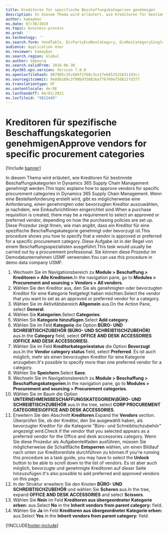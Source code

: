 ```yaml
---
title: Kreditoren für spezifische Beschaffungskategorien genehmigen
description: In diesem Thema wird erläutert, wie Kreditoren für bestimmte Beschaffungskategorien in Dynamics 365 Supply Chain Management genehmigt werden.
author: kamaybac
ms.date: 07/30/2019
ms.topic: business-process
ms.prod: ''
ms.technology: ''
ms.search.form: VendTable, DirPartyEcoResCategory, EcoResCategorySingleLookup, ProcCategoryHierarchyManagement
audience: Application User
ms.reviewer: kamaybac
ms.search.region: Global
ms.author: dabourq
ms.search.validFrom: 2016-06-30
ms.dyn365.ops.version: Version 7.0.0
ms.openlocfilehash: 887905c35c684f2f60c3ce17eb652532831193cc
ms.sourcegitcommit: 0e8db169c3f90bd750826af76709ef5d621fd377
ms.translationtype: HT
ms.contentlocale: de-DE
ms.lasthandoff: 04/01/2021
ms.locfileid: "5812445"
---
```

# <a name="approve-vendors-for-specific-procurement-categories"></a><span data-ttu-id="af56b-103">Kreditoren für spezifische Beschaffungskategorien genehmigen</span><span class="sxs-lookup"><span data-stu-id="af56b-103">Approve vendors for specific procurement categories</span></span>

[!include [banner](../../includes/banner.md)]

<span data-ttu-id="af56b-104">In diesem Thema wird erläutert, wie Kreditoren für bestimmte Beschaffungskategorien in Dynamics 365 Supply Chain Management genehmigt werden.</span><span class="sxs-lookup"><span data-stu-id="af56b-104">This topic explains how to approve vendors for specific procurement categories in Dynamics 365 Supply Chain Management.</span></span> <span data-ttu-id="af56b-105">Wenn eine Bestellanforderung erstellt wird, gibt es möglicherweise eine Anforderung, einen genehmigten oder bevorzugten Kreditor auszuwählen, je nachdem, wie Einkaufsrichtlinien eingerichtet sind.</span><span class="sxs-lookup"><span data-stu-id="af56b-105">When a purchase requisition is created, there may be a requirement to select an approved or preferred vendor, depending on how the purchasing policies are set up.</span></span> <span data-ttu-id="af56b-106">Diese Prozedur zeigt Ihnen, wie man angibt, dass ein Kreditor für eine spezifische Beschaffungskategorie genehmigt oder bevorzugt ist.</span><span class="sxs-lookup"><span data-stu-id="af56b-106">This procedure shows you how to specify that a vendor is approved or preferred for a specific procurement category.</span></span> <span data-ttu-id="af56b-107">Diese Aufgabe ist in der Regel von einem Beschaffungsspezialisten ausgeführt.</span><span class="sxs-lookup"><span data-stu-id="af56b-107">This task would usually be carried out by a procurement professional.</span></span> <span data-ttu-id="af56b-108">Sie können diese Prozedur im Demodatunternehmen USMF verwenden.</span><span class="sxs-lookup"><span data-stu-id="af56b-108">You can use this procedure in demo data company USMF.</span></span>

1. <span data-ttu-id="af56b-109">Wechseln Sie im Navigationsbereich zu **Module > Beschaffung > Kreditoren > Alle Kreditoren**.</span><span class="sxs-lookup"><span data-stu-id="af56b-109">In the navigation pane, go to **Modules > Procurement and sourcing > Vendors > All vendors**.</span></span>
2. <span data-ttu-id="af56b-110">Wählen Sie den Kreditor aus, den Sie als genehmigten oder bevorzugten Kreditor für eine Kategorie festgelegt haben möchten.</span><span class="sxs-lookup"><span data-stu-id="af56b-110">Select the vendor that you want to set as an approved or preferred vendor for a category.</span></span>
3. <span data-ttu-id="af56b-111">Wählen Sie im Aktivitätsbereich **Allgemein** aus.</span><span class="sxs-lookup"><span data-stu-id="af56b-111">On the Action Pane, select **General**.</span></span>
4. <span data-ttu-id="af56b-112">Wählen Sie **Kategorien**.</span><span class="sxs-lookup"><span data-stu-id="af56b-112">Select **Categories**.</span></span>
5. <span data-ttu-id="af56b-113">Wählen Sie **Kategorie hinzufügen**.</span><span class="sxs-lookup"><span data-stu-id="af56b-113">Select **Add category**.</span></span>
6. <span data-ttu-id="af56b-114">Wählen Sie im Feld **Kategorie** die Option **BÜRO- UND SCHREIBTISCHZUBEHÖR (BÜRO- UND SCHREIBTISCHZUBEHÖR)** aus.</span><span class="sxs-lookup"><span data-stu-id="af56b-114">In the **Category** field, select **OFFICE AND DESK ACCESSORIES (OFFICE AND DESK ACCESSORIES)**.</span></span>
7. <span data-ttu-id="af56b-115">Wählen Sie im Feld **Kreditorkategoriestatus** die Option **Bevorzugt** aus.</span><span class="sxs-lookup"><span data-stu-id="af56b-115">In the **Vendor category status** field, select **Preferred**.</span></span> <span data-ttu-id="af56b-116">Es ist auch möglich, mehr als einen bevorzugten Kreditor für eine Kategorie anzugeben.</span><span class="sxs-lookup"><span data-stu-id="af56b-116">It's possible to specify more than one preferred vendor for a category.</span></span>  
8. <span data-ttu-id="af56b-117">Wählen Sie **Speichern**.</span><span class="sxs-lookup"><span data-stu-id="af56b-117">Select **Save**.</span></span>
9. <span data-ttu-id="af56b-118">Wechseln Sie im Navigationsbereich zu **Module > Beschaffung > Beschaffungskategorien**.</span><span class="sxs-lookup"><span data-stu-id="af56b-118">In the navigation pane, go to **Modules > Procurement and sourcing > Procurement categories**.</span></span>
10. <span data-ttu-id="af56b-119">Wählen Sie im Baum die Option **UNTERNEHMENSBESCHAFFUNGSKATEGORIEN\BÜRO- UND SCHREIBTISCHZUBEHÖR** aus.</span><span class="sxs-lookup"><span data-stu-id="af56b-119">In the tree, select **CORP PROCUREMENT CATEGORIES\OFFICE AND DESK ACCESSORIES**.</span></span>
11. <span data-ttu-id="af56b-120">Erweitern Sie den Abschnitt **Kreditoren**.</span><span class="sxs-lookup"><span data-stu-id="af56b-120">Expand the **Vendors** section.</span></span> <span data-ttu-id="af56b-121">Überprüfen Sie, ob der Kreditor, den Sie ausgewählt haben, als bevorzugter Kreditor für die Kategorie "Büro- und Schreibtischzubehör" angezeigt wird.</span><span class="sxs-lookup"><span data-stu-id="af56b-121">Check if the vendor that you selected appears as a preferred vendor for the Office and desk accessories category.</span></span> <span data-ttu-id="af56b-122">Wenn Sie diese Prozedur als Aufgabenleitfaden ausführen, müssen Sie möglicherweise die Schaltfläche **Entsperren** wählen, um einen Bildlauf nach unten zur Kreditorenliste durchführen zu können.</span><span class="sxs-lookup"><span data-stu-id="af56b-122">If you're running this procedure as a task guide, you may have to select the **Unlock** button to be able to scroll down to the list of vendors.</span></span>  <span data-ttu-id="af56b-123">Es ist aber auch möglich, bevorzugte und genehmigte Kreditoren auf dieser Seite hinzuzufügen.</span><span class="sxs-lookup"><span data-stu-id="af56b-123">It's also possible to add preferred and approved vendors on this page.</span></span>  
12. <span data-ttu-id="af56b-124">In der Struktur erweitern Sie den Knoten **BÜRO- UND SCHREIBTISCHZUBEHÖR** und wählen Sie **Scheren** aus.</span><span class="sxs-lookup"><span data-stu-id="af56b-124">In the tree, expand **OFFICE AND DESK ACCESSORIES** and select **Scissors**.</span></span>
13. <span data-ttu-id="af56b-125">Wählen Sie **Nein** im Feld **Kreditoren aus übergeordneter Kategorie erben:** aus.</span><span class="sxs-lookup"><span data-stu-id="af56b-125">Select **No** in the **Inherit vendors from parent category:** field.</span></span>
14. <span data-ttu-id="af56b-126">Wählen Sie **Ja** im Feld **Kreditoren aus übergeordneter Kategorie erben:** aus.</span><span class="sxs-lookup"><span data-stu-id="af56b-126">Select **Yes** in the **Inherit vendors from parent category:** field.</span></span>



[!INCLUDE[footer-include](../../../includes/footer-banner.md)]